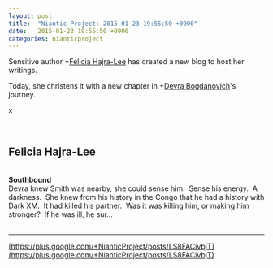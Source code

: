 ```yaml
---
layout: post
title:  "Niantic Project: 2015-01-23 19:55:50 +0900"
date:   2015-01-23 19:55:50 +0900
categories: nianticproject
---
```

Sensitive author +[Felicia Hajra-Lee](https://plus.google.com/118344555717370644832 "") has created a new blog to host her writings.

Today, she christens it with a new chapter in +[Devra Bogdanovich](https://plus.google.com/102598577258553073047 "")'s journey.

x<div class="shared"><br /><h2>Felicia Hajra-Lee</h2><br /><b>Southbound</b><br />Devra knew Smith was nearby, she could sense him.  Sense his energy.  A darkness.  She knew from his history in the Congo that he had a history with Dark XM.  It had killed his partner.  Was it was killing him, or making him stronger?  If he was ill, he sur...<br /><br /></div>
- - -
[https://plus.google.com/+NianticProject/posts/LS8FACivbjT](https://plus.google.com/+NianticProject/posts/LS8FACivbjT)
